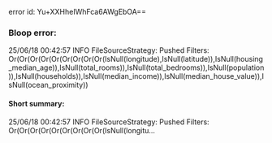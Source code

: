 error id: Yu+XXHheIWhFca6AWgEbOA==
### Bloop error:

25/06/18 00:42:57 INFO FileSourceStrategy: Pushed Filters: Or(Or(Or(Or(Or(Or(Or(Or(Or(IsNull(longitude),IsNull(latitude)),IsNull(housing_median_age)),IsNull(total_rooms)),IsNull(total_bedrooms)),IsNull(population)),IsNull(households)),IsNull(median_income)),IsNull(median_house_value)),IsNull(ocean_proximity))
#### Short summary: 

25/06/18 00:42:57 INFO FileSourceStrategy: Pushed Filters: Or(Or(Or(Or(Or(Or(Or(Or(Or(IsNull(longitu...